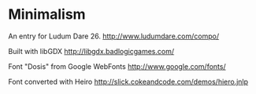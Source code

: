 # Minimalism

An entry for Ludum Dare 26.
http://www.ludumdare.com/compo/

Built with libGDX http://libgdx.badlogicgames.com/

Font "Dosis" from Google WebFonts http://www.google.com/fonts/

Font converted with Heiro http://slick.cokeandcode.com/demos/hiero.jnlp

